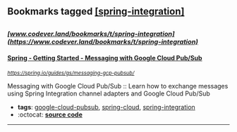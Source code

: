 ## Bookmarks tagged [[spring-integration]](https://www.codever.land/search?q=[spring-integration])

_<sup><sup>[www.codever.land/bookmarks/t/spring-integration](https://www.codever.land/bookmarks/t/spring-integration)</sup></sup>_
---
#### [Spring - Getting Started  - Messaging with Google Cloud Pub/Sub](https://spring.io/guides/gs/messaging-gcp-pubsub/)
_<sup>https://spring.io/guides/gs/messaging-gcp-pubsub/</sup>_

Messaging with Google Cloud Pub/Sub :: Learn how to exchange messages using Spring Integration channel adapters and Google Cloud Pub/Sub
* **tags**: [google-cloud-pubsub](../tagged/google-cloud-pubsub.md), [spring-cloud](../tagged/spring-cloud.md), [spring-integration](../tagged/spring-integration.md)
* :octocat: **[source code](https://github.com/spring-guides/gs-messaging-gcp-pubsub)**
---
